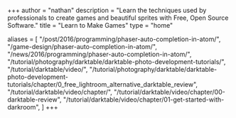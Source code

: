 +++
author = "nathan"
description = "Learn the techniques used by professionals to create games and beautiful sprites with Free, Open Source Software."
title = "Learn to Make Games"
type = "home"

aliases = [
  "/post/2016/programming/phaser-auto-completion-in-atom/",
  "/game-design/phaser-auto-completion-in-atom/",
  "/news/2016/programming/phaser-auto-completion-in-atom/",
  "/tutorial/photography/darktable/darktable-photo-development-tutorials/",
  "/tutorial/darktable/video/",
   "/tutorial/photography/darktable/darktable-photo-development-tutorials/chapter/0_free_lightroom_alternative_darktable_review",
   "/tutorial/darktable/video/chapter/",
   "/tutorial/darktable/video/chapter/00-darktable-review",
   "/tutorial/darktable/video/chapter/01-get-started-with-darkroom",
]
+++
